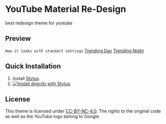 # YouTube Material Re-Design
best redesign theme for youtube

## Preview
`How it looks with standart settings`
[Trending Day](https://raw.githubusercontent.com/decursus/yt-mat-des/master/preview/day.png "Trending Day")
[Trending Night](https://raw.githubusercontent.com/decursus/yt-mat-des/master/preview/night.png "Trending Night")

## Quick Installation

1. Install [Stylus](https://chrome.google.com/webstore/detail/stylus/clngdbkpkpeebahjckkjfobafhncgmne).
2. [![Install directly with Stylus](https://img.shields.io/badge/Install%20directly%20with-%20Stylus-333949?style=for-the-badge)](https://dl.dropboxusercontent.com/s/zexfivap5fdpkns/yt-mat-des.user.css?dl=0).

## License

This theme is licensed under [CC-BY-NC-4.0](https://spdx.org/licenses/CC-BY-NC-4.0.html#licenseText).
The rights to the original code as well as the YouTube logo belong to Google

